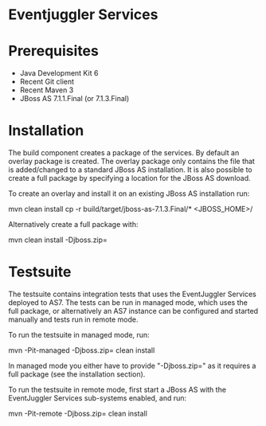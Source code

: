 Eventjuggler Services
=====================


Prerequisites
=============

- Java Development Kit 6
- Recent Git client
- Recent Maven 3
- JBoss AS 7.1.1.Final (or 7.1.3.Final)


Installation
============

The build component creates a package of the services. By default an overlay package is created. The overlay package only contains
the file that is added/changed to a standard JBoss AS installation. It is also possible to create a full package by specifying a
location for the JBoss AS download.

To create an overlay and install it on an existing JBoss AS installation run:

  mvn clean install
  cp -r build/target/jboss-as-7.1.3.Final/* <JBOSS_HOME>/

Alternatively create a full package with:

  mvn clean install -Djboss.zip=<JBOSS AS ZIP>


Testsuite
=========

The testsuite contains integration tests that uses the EventJuggler Services deployed to AS7. The tests can be run in managed mode, which 
uses the full package, or alternatively an AS7 instance can be configured and started manually and tests run in remote mode.

To run the testsuite in managed mode, run:

mvn -Pit-managed -Djboss.zip=<JBOSS AS ZIP> clean install

In managed mode you either have to provide "-Djboss.zip=<JBOSS AS ZIP>" as it requires a full package (see the installation section).

To run the testsuite in remote mode, first start a JBoss AS with the EventJuggler Services sub-systems enabled, and run:

mvn -Pit-remote -Djboss.zip=<JBOSS AS ZIP> clean install

